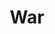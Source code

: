 ---
title: "War"

domain:
  grantedPower: |
    Free Martial Weapon Proficiency with deity's favored weapon (if necessary) and Weapon Focus with the deity's favored weapon.
  spells: |
     1. {% spell_link magic-weapon %}
     1. {% spell_link spiritual-weapon %}
     1. {% spell_link magic-vestment %}
     1. {% spell_link divine-power %}
     1. {% spell_link flame-strike %}
     1. {% spell_link blade-barrier %}
     1. {% spell_link power-word-blind %}
     1. {% spell_link power-word-stun %}
     1. {% spell_link power-word-kill %}
---
